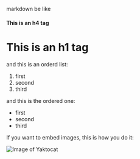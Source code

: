 markdown be like 


#### This is an h4 tag
# This is an h1 tag

and this is an orderd list:
1. first
2. second
3. third

and this is the ordered one:

* first
* second 
* third

If you want to embed images, this is how you do it:

![Image of Yaktocat](https://wallpapercave.com/wp/wp2620716.jpg)

